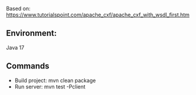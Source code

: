 Based on: https://www.tutorialspoint.com/apache_cxf/apache_cxf_with_wsdl_first.htm

Environment:
---
Java 17

Commands
---
- Build project: mvn clean package
- Run server:  mvn test -Pclient